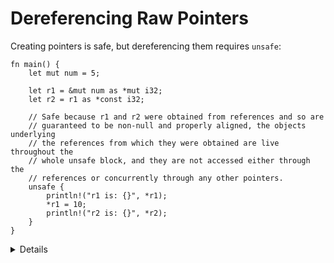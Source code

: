 # Dereferencing Raw Pointers

Creating pointers is safe, but dereferencing them requires `unsafe`:

```rust,editable
fn main() {
    let mut num = 5;

    let r1 = &mut num as *mut i32;
    let r2 = r1 as *const i32;

    // Safe because r1 and r2 were obtained from references and so are
    // guaranteed to be non-null and properly aligned, the objects underlying
    // the references from which they were obtained are live throughout the
    // whole unsafe block, and they are not accessed either through the
    // references or concurrently through any other pointers.
    unsafe {
        println!("r1 is: {}", *r1);
        *r1 = 10;
        println!("r2 is: {}", *r2);
    }
}
```

<details>

It is good practice (and required by the Android Rust style guide) to write a comment for each
`unsafe` block explaining how the code inside it satisfies the safety requirements of the unsafe
operations it is doing.

In the case of pointer dereferences, this means that the pointers must be
[_valid_](https://doc.rust-lang.org/std/ptr/index.html#safety), i.e.:

 * The pointer must be non-null.
 * The pointer must be _dereferenceable_ (within the bounds of a single allocated object).
 * The object must not have been deallocated.
 * There must not be concurrent accesses to the same location.
 * If the pointer was obtained by casting a reference, the underlying object must be live and no
   reference may be used to access the memory.

In most cases the pointer must also be properly aligned.

</details>
